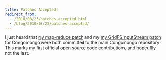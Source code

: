 ```yaml
---
title: Patches Accepted!
redirect_from:
  - /2010/08/23/patches-accepted.html
  - /blog/2010/08/23/patches-accepted/
---
```


I just heard that [my map-reduce patch][] and my [my GridFS
InputStream patch][] for Congomongo were both committed to the main
Congomongo repository!  This marks my first official open source code
contributions, and hopeuflly not the last.

[my map-reduce patch]: http://github.com/somnium/congomongo/commit/df433fc11ab76c48dcfe8fa77c4bf19227161a92
[my GridFS InputStream patch]: http://github.com/somnium/congomongo/commit/c1e1417cb729eaa8e5642127e1682883e7d5968e
